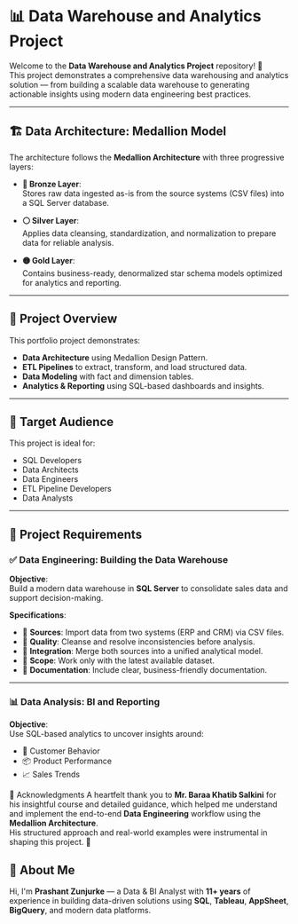 # 📊 Data Warehouse and Analytics Project

Welcome to the **Data Warehouse and Analytics Project** repository! 🚀  
This project demonstrates a comprehensive data warehousing and analytics solution — from building a scalable data warehouse to generating actionable insights using modern data engineering best practices.

---

## 🏗️ Data Architecture: Medallion Model

The architecture follows the **Medallion Architecture** with three progressive layers:

- **🔸 Bronze Layer**:  
  Stores raw data ingested as-is from the source systems (CSV files) into a SQL Server database.

- **⚪ Silver Layer**:  
  Applies data cleansing, standardization, and normalization to prepare data for reliable analysis.

- **🟡 Gold Layer**:  
  Contains business-ready, denormalized star schema models optimized for analytics and reporting.

---

## 📖 Project Overview

This portfolio project demonstrates:

- **Data Architecture** using Medallion Design Pattern.
- **ETL Pipelines** to extract, transform, and load structured data.
- **Data Modeling** with fact and dimension tables.
- **Analytics & Reporting** using SQL-based dashboards and insights.

---

## 🎯 Target Audience

This project is ideal for:

- SQL Developers
- Data Architects
- Data Engineers
- ETL Pipeline Developers
- Data Analysts

---

## 🧩 Project Requirements

### ✅ Data Engineering: Building the Data Warehouse

**Objective**:  
Build a modern data warehouse in **SQL Server** to consolidate sales data and support decision-making.

**Specifications**:
- 📁 **Sources**: Import data from two systems (ERP and CRM) via CSV files.
- 🧼 **Quality**: Cleanse and resolve inconsistencies before analysis.
- 🔗 **Integration**: Merge both sources into a unified analytical model.
- 📅 **Scope**: Work only with the latest available dataset.
- 📃 **Documentation**: Include clear, business-friendly documentation.

---

### 📊 Data Analysis: BI and Reporting

**Objective**:  
Use SQL-based analytics to uncover insights around:

- 🧍 Customer Behavior
- 📦 Product Performance
- 📈 Sales Trends


🙌 Acknowledgments
A heartfelt thank you to **Mr. Baraa Khatib Salkini** for his insightful course and detailed guidance, which helped me understand and implement the end-to-end **Data Engineering** workflow using the **Medallion Architecture**.  
His structured approach and real-world examples were instrumental in shaping this project. 🙏

## 🌟 About Me

Hi, I'm **Prashant Zunjurke** — a Data & BI Analyst with **11+ years** of experience in building data-driven solutions using **SQL**, **Tableau**, **AppSheet**, **BigQuery**, and modern data platforms.


